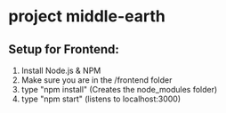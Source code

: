 # project middle-earth

## Setup for Frontend:
1. Install Node.js & NPM
2. Make sure you are in the /frontend folder
3. type "npm install" (Creates the node_modules folder)
4. type "npm start" (listens to localhost:3000)
